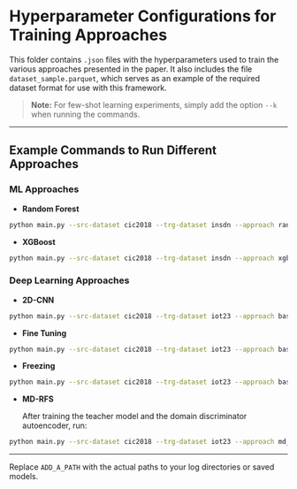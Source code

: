 # Hyperparameter Configurations for Training Approaches

This folder contains `.json` files with the hyperparameters used to train the various approaches presented in the paper.
It also includes the file `dataset_sample.parquet`, which serves as an example of the required dataset format for use with this framework.

> **Note:** For few-shot learning experiments, simply add the option `--k` when running the commands.

---

## Example Commands to Run Different Approaches

### ML Approaches

- **Random Forest**  
```bash
python main.py --src-dataset cic2018 --trg-dataset insdn --approach random_forest --seed 0 --is-flat
````

* **XGBoost**

```bash
python main.py --src-dataset cic2018 --trg-dataset insdn --approach xgb --seed 0 --is-flat
```

### Deep Learning Approaches

* **2D-CNN**

```bash
python main.py --src-dataset cic2018 --trg-dataset iot23 --approach baseline --max-epochs 200 --n-task 1 --seed 0 --log-dir ADD_A_PATH
```

* **Fine Tuning**

```bash
python main.py --src-dataset cic2018 --trg-dataset iot23 --approach baseline --adaptation-strat finetuning --max-epochs 200 --adapt-epochs 200 --n-task 2 --seed 0 --log-dir ADD_A_PATH
```

* **Freezing**

```bash
python main.py --src-dataset cic2018 --trg-dataset iot23 --approach baseline --adaptation-strat freezing --max-epochs 200 --adapt-epochs 200 --n-task 2 --seed 0 --log-dir ADD_A_PATH
```

* **MD-RFS**

  After training the teacher model and the domain discriminator autoencoder, run:

```bash
python main.py --src-dataset cic2018 --trg-dataset iot23 --approach md_rfs --seed 0 --max-epochs 2 --n-tasks 2 --teacher-path ADD_A_PATH --discr-path ADD_A_PATH
```

---

Replace `ADD_A_PATH` with the actual paths to your log directories or saved models.
